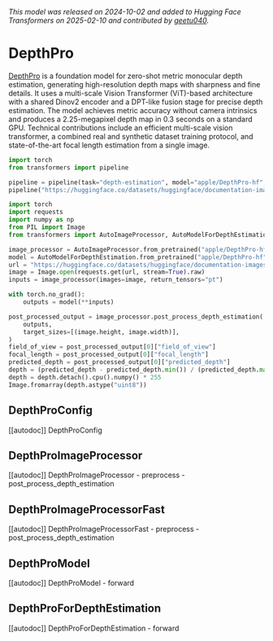 <!--Copyright 2024 The HuggingFace Team. All rights reserved.

Licensed under the Apache License, Version 2.0 (the "License"); you may not use this file except in compliance with
the License. You may obtain a copy of the License at

http://www.apache.org/licenses/LICENSE-2.0

Unless required by applicable law or agreed to in writing, software distributed under the License is distributed on
an "AS IS" BASIS, WITHOUT WARRANTIES OR CONDITIONS OF ANY KIND, either express or implied. See the License for the
specific language governing permissions and limitations under the License.

⚠️ Note that this file is in Markdown but contain specific syntax for our doc-builder (similar to MDX) that may not be
rendered properly in your Markdown viewer.

-->
*This model was released on 2024-10-02 and added to Hugging Face Transformers on 2025-02-10 and contributed by [geetu040](https://github.com/geetu040).*

# DepthPro

[DepthPro](https://huggingface.co/papers/2410.02073) is a foundation model for zero-shot metric monocular depth estimation, generating high-resolution depth maps with sharpness and fine details. It uses a multi-scale Vision Transformer (ViT)-based architecture with a shared Dinov2 encoder and a DPT-like fusion stage for precise depth estimation. The model achieves metric accuracy without camera intrinsics and produces a 2.25-megapixel depth map in 0.3 seconds on a standard GPU. Technical contributions include an efficient multi-scale vision transformer, a combined real and synthetic dataset training protocol, and state-of-the-art focal length estimation from a single image.

<hfoptions id="usage">
<hfoption id="Pipeline">

```py
import torch
from transformers import pipeline

pipeline = pipeline(task="depth-estimation", model="apple/DepthPro-hf", dtype="auto")
pipeline("https://huggingface.co/datasets/huggingface/documentation-images/resolve/main/pipeline-cat-chonk.jpeg")
```

</hfoption>
<hfoption id="AutoModel">

```python
import torch
import requests
import numpy as np
from PIL import Image
from transformers import AutoImageProcessor, AutoModelForDepthEstimation

image_processor = AutoImageProcessor.from_pretrained("apple/DepthPro-hf")
model = AutoModelForDepthEstimation.from_pretrained("apple/DepthPro-hf", dtype="auto")
url = "https://huggingface.co/datasets/huggingface/documentation-images/resolve/main/pipeline-cat-chonk.jpeg"
image = Image.open(requests.get(url, stream=True).raw)
inputs = image_processor(images=image, return_tensors="pt")

with torch.no_grad():
    outputs = model(**inputs)

post_processed_output = image_processor.post_process_depth_estimation(
    outputs,
    target_sizes=[(image.height, image.width)],
)
field_of_view = post_processed_output[0]["field_of_view"]
focal_length = post_processed_output[0]["focal_length"]
predicted_depth = post_processed_output[0]["predicted_depth"]
depth = (predicted_depth - predicted_depth.min()) / (predicted_depth.max() - predicted_depth.min())
depth = depth.detach().cpu().numpy() * 255
Image.fromarray(depth.astype("uint8"))
```

</hfoption>
</hfoptions>

## DepthProConfig

[[autodoc]] DepthProConfig

## DepthProImageProcessor

[[autodoc]] DepthProImageProcessor
    - preprocess
    - post_process_depth_estimation

## DepthProImageProcessorFast

[[autodoc]] DepthProImageProcessorFast
    - preprocess
    - post_process_depth_estimation

## DepthProModel

[[autodoc]] DepthProModel
    - forward

## DepthProForDepthEstimation

[[autodoc]] DepthProForDepthEstimation
    - forward


